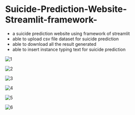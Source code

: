 # Suicide-Prediction-Website-Streamlit-framework-

- a suicide prediction website using framework of streamlit
- able to upload csv file dataset for suicide prediction
- able to download all the result generated
- able to insert instance typing text for suicide prediction

![1](https://user-images.githubusercontent.com/121543177/210034044-56483871-d086-4f47-bc07-ef32d4f60b25.jpg)

![2](https://user-images.githubusercontent.com/121543177/210034047-625b911e-ecb5-416f-a0c5-07b7763acd6b.jpg)

![3](https://user-images.githubusercontent.com/121543177/210034049-10911474-2868-40e9-9fb8-f4a4206a66ec.jpg)

![4](https://user-images.githubusercontent.com/121543177/210034052-e7601138-4e32-49e1-beac-692817e322e5.jpg)

![5](https://user-images.githubusercontent.com/121543177/210034055-36e373ab-6adb-44c3-ac46-1a9309bc6fa8.jpg)

![6](https://user-images.githubusercontent.com/121543177/210034057-3810a650-175c-4387-9813-e65361f6dd8b.jpg)
